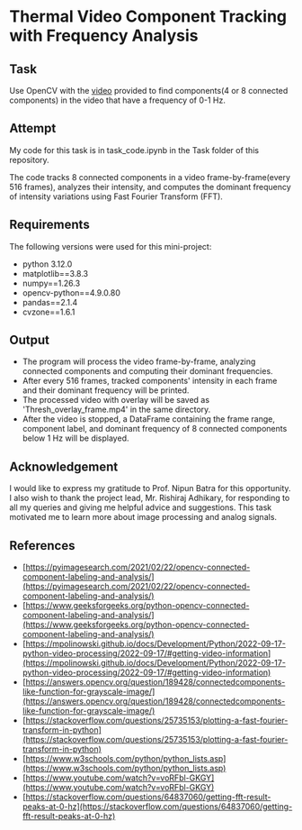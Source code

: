 # Thermal Video Component Tracking with Frequency Analysis 
## Task
Use OpenCV with the [video](https://drive.google.com/file/d/1PWS2MoFphHwTwblN82QZZbYqEmycN0Jj/view?usp=sharing) provided to find components(4 or 8 connected components) in the video that have a frequency of 0-1 Hz. 
## Attempt
My code for this task is in task_code.ipynb in the Task folder of this repository.     

The code tracks 8 connected components in a video frame-by-frame(every 516 frames), analyzes their intensity, and computes the dominant frequency of intensity variations using Fast Fourier Transform (FFT).

## Requirements
The following versions were used for this mini-project: 
- python 3.12.0
- matplotlib==3.8.3
- numpy==1.26.3
- opencv-python==4.9.0.80
- pandas==2.1.4
- cvzone==1.6.1

## Output
- The program will process the video frame-by-frame, analyzing connected components and computing their dominant frequencies.
- After every 516 frames, tracked components' intensity in each frame and their dominant frequency will be printed.
- The processed video with overlay will be saved as 'Thresh_overlay_frame.mp4' in the same directory.
- After the video is stopped, a DataFrame containing the frame range, component label, and dominant frequency of 8 connected components below 1 Hz will be displayed.
  
## Acknowledgement
I would like to express my gratitude to Prof. Nipun Batra for this opportunity. I also wish to thank the project lead, Mr. Rishiraj Adhikary, for responding to all my queries and giving me helpful advice and suggestions. This task motivated me to learn more about image processing and analog signals.
## References
-  [https://pyimagesearch.com/2021/02/22/opencv-connected-component-labeling-and-analysis/](https://pyimagesearch.com/2021/02/22/opencv-connected-component-labeling-and-analysis/)
-  [https://www.geeksforgeeks.org/python-opencv-connected-component-labeling-and-analysis/](https://www.geeksforgeeks.org/python-opencv-connected-component-labeling-and-analysis/)
-  [https://mpolinowski.github.io/docs/Development/Python/2022-09-17-python-video-processing/2022-09-17/#getting-video-information](https://mpolinowski.github.io/docs/Development/Python/2022-09-17-python-video-processing/2022-09-17/#getting-video-information)
-  [https://answers.opencv.org/question/189428/connectedcomponents-like-function-for-grayscale-image/](https://answers.opencv.org/question/189428/connectedcomponents-like-function-for-grayscale-image/)
-  [https://stackoverflow.com/questions/25735153/plotting-a-fast-fourier-transform-in-python](https://stackoverflow.com/questions/25735153/plotting-a-fast-fourier-transform-in-python)
-  [https://www.w3schools.com/python/python_lists.asp](https://www.w3schools.com/python/python_lists.asp)
-  [https://www.youtube.com/watch?v=voRFbl-GKGY](https://www.youtube.com/watch?v=voRFbl-GKGY)
-  [https://stackoverflow.com/questions/64837060/getting-fft-result-peaks-at-0-hz](https://stackoverflow.com/questions/64837060/getting-fft-result-peaks-at-0-hz)
